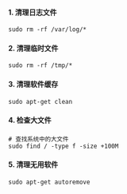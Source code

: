 #### 1. 清理日志文件

```
sudo rm -rf /var/log/*
```



#### 2. 清理临时文件

```
sudo rm -rf /tmp/*
```



#### 3. 清理软件缓存

```
sudo apt-get clean
```



#### 4. 检查大文件

```
# 查找系统中的大文件
sudo find / -type f -size +100M
```



#### 5. 清理无用软件

```
sudo apt-get autoremove
```